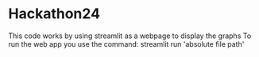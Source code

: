 ﻿# Hackathon24

This code works by using streamlit as a webpage to display the graphs
To run the web app you use the command:
streamlit run 'absolute file path'
